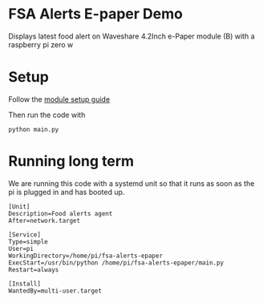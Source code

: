 # FSA Alerts E-paper Demo

Displays latest food alert on Waveshare 4.2Inch e-Paper module (B) with a raspberry pi zero w

# Setup

Follow the [module setup guide](https://www.waveshare.com/wiki/4.2inch_e-Paper_Module_(B)#Working_with_Raspberry_Pi)

Then run the code with 

```
python main.py
```

# Running long term

We are running this code with a systemd unit so that it runs as soon as the pi is plugged in and has booted up.

```
[Unit]
Description=Food alerts agent
After=network.target

[Service]
Type=simple
User=pi
WorkingDirectory=/home/pi/fsa-alerts-epaper
ExecStart=/usr/bin/python /home/pi/fsa-alerts-epaper/main.py
Restart=always

[Install]
WantedBy=multi-user.target
```
